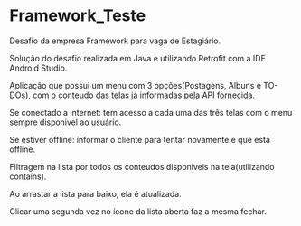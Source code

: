 # Framework_Teste

Desafio da empresa Framework para vaga de Estagiário.

Solução do desafio realizada em Java e utilizando Retrofit com a IDE Android Studio.

Aplicação que possui um menu com 3 opções(Postagens, Albuns e TO-DOs), com o conteudo das telas já informadas pela API fornecida.

Se conectado a internet: tem acesso a cada uma das três telas com o menu sempre disponivel ao usuário.

Se estiver offline: informar o cliente para tentar novamente e que está offline.

Filtragem na lista por todos os conteudos disponiveis na tela(utilizando contains).

Ao arrastar a lista para baixo, ela é atualizada.

Clicar uma segunda vez no ícone da lista aberta faz a mesma fechar.
